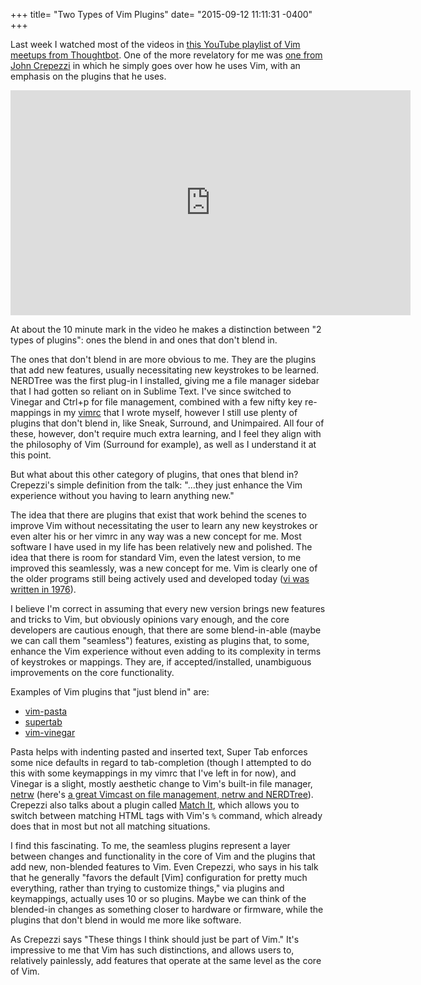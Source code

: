+++
title= "Two Types of Vim Plugins"
date= "2015-09-12 11:11:31 -0400"
+++

Last week I watched most of the videos in [this YouTube playlist of Vim meetups from Thoughtbot](https://www.youtube.com/playlist?list=PL8tzorAO7s0jy7DQ3Q0FwF3BnXGQnDirs). One of the more revelatory for me was [one from John Crepezzi](https://www.youtube.com/watch?v=BhwtnCaFTFk&list=PL8tzorAO7s0jy7DQ3Q0FwF3BnXGQnDirs&index=7) in which he simply goes over how he uses Vim, with an emphasis on the plugins that he uses.

<!-- more -->

<iframe width="640" height="360" src="https://www.youtube.com/embed/BhwtnCaFTFk?list=PL8tzorAO7s0jy7DQ3Q0FwF3BnXGQnDirs" frameborder="0" allowfullscreen></iframe>

At about the 10 minute mark in the video he makes a distinction between "2 types of plugins": ones the blend in and ones that don't blend in. 

The ones that don't blend in are more obvious to me. They are the plugins that add new features, usually necessitating new keystrokes to be learned. NERDTree was the first plug-in I installed, giving me a file manager sidebar that I had gotten so reliant on in Sublime Text. I've since switched to Vinegar and Ctrl+p for file management, combined with a few nifty key re-mappings in my [vimrc](https://github.com/sts10/terminal_and_vim_settings/blob/master/vimrc) that I wrote myself, however I still use plenty of plugins that don't blend in, like Sneak, Surround, and Unimpaired. All four of these, however, don't require much extra learning, and I feel they align with the philosophy of Vim (Surround for example), as well as I understand it at this point.

But what about this other category of plugins, that ones that blend in? Crepezzi's simple definition from the talk: "...they just enhance the Vim experience without you having to learn anything new." 

The idea that there are plugins that exist that work behind the scenes to improve Vim without necessitating the user to learn any new keystrokes or even alter his or her vimrc in any way was a new concept for me. Most software I have used in my life has been relatively new and polished. The idea that there is room for standard Vim, even the latest version, to me improved this seamlessly, was a new concept for me. Vim is clearly one of the older programs still being actively used and developed today ([vi was written in 1976](https://en.wikipedia.org/wiki/Vi)). 

I believe I'm correct in assuming that every new version brings new features and tricks to Vim, but obviously opinions vary enough, and the core developers are cautious enough, that there are some blend-in-able (maybe we can call them "seamless") features, existing as plugins that, to some, enhance the Vim experience without even adding to its complexity in terms of keystrokes or mappings. They are, if accepted/installed, unambiguous improvements on the core functionality.

Examples of Vim plugins that "just blend in" are: 
- [vim-pasta](https://github.com/sickill/vim-pasta)
- [supertab](https://github.com/ervandew/supertab)
- [vim-vinegar](https://github.com/tpope/vim-vinegar)

Pasta helps with indenting pasted and inserted text, Super Tab enforces some nice defaults in regard to tab-completion (though I attempted to do this with some keymappings in my vimrc that I've left in for now), and Vinegar is a slight, mostly aesthetic change to Vim's built-in file manager, [netrw](http://www.vim.org/scripts/script.php?script_id=1075) (here's [a great Vimcast on file management, netrw and NERDTree](http://vimcasts.org/episodes/the-file-explorer/)). Crepezzi also talks about a plugin called [Match It](https://github.com/tmhedberg/matchit), which allows you to switch between matching HTML tags with Vim's `%` command, which already does that in most but not all matching situations.

I find this fascinating. To me, the seamless plugins represent a layer between changes and functionality in the core of Vim and the plugins that add new, non-blended features to Vim. Even Crepezzi, who says in his talk that he generally "favors the default [Vim] configuration for pretty much everything, rather than trying to customize things," via plugins and keymappings, actually uses 10 or so plugins. Maybe we can think of the blended-in changes as something closer to hardware or firmware, while the plugins that don't blend in would me more like software. 

As Crepezzi says "These things I think should just be part of Vim." It's impressive to me that Vim has such distinctions, and allows users to, relatively painlessly, add features that operate at the same level as the core of Vim.




